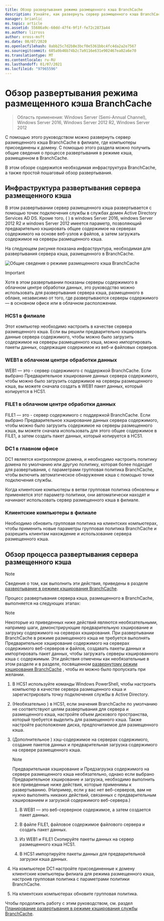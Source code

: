 ```yaml
---
title: Обзор развертывания режима размещенного кэша BranchCache
description: Узнайте, как развернуть сервер размещенного кэша BranchCache в филиале, где компьютеры присоединены к домену.
manager: brianlic
ms.topic: article
ms.assetid: 55686a9c-60dd-47f4-9f1f-fe72c2873a44
ms.author: lizross
author: eross-msft
ms.date: 08/07/2020
ms.openlocfilehash: 8abb25c7d2b8e3bcf0e5361bbc4fc4da2a2e7567
ms.sourcegitcommit: 605a9b46b74b2c7a9116e631e902467ea02a6e70
ms.translationtype: MT
ms.contentlocale: ru-RU
ms.lasthandoff: 01/07/2021
ms.locfileid: "97965596"
---
```

# <a name="branchcache-hosted-cache-mode-deployment-overview"></a>Обзор развертывания режима размещенного кэша BranchCache

>Область применения: Windows Server (Semi-Annual Channel), Windows Server 2016, Windows Server 2012 R2, Windows Server 2012

С помощью этого руководством можно развернуть сервер размещенного кэша BranchCache в филиале, где компьютеры присоединены к домену. С помощью этого раздела можно получить общие сведения о процессе развертывания в режиме кэша, размещенном в BranchCache.

В этом обзоре содержится необходимая инфраструктура BranchCache, а также простой пошаговый обзор развертывания.

## <a name="hosted-cache-server-deployment-infrastructure"></a><a name="bkmk_components"></a>Инфраструктура развертывания сервера размещенного кэша

В этом развертывании сервер размещенного кэша развертывается с помощью точек подключения службы в службах домен Active Directory Services AD DS. Кроме того, \( \) в windows Server 2016, windows Server 2012 R2 и windows Server 2012 имеется параметр, позволяющий предварительно хэшировать общее содержимое на серверах содержимого на основе веб-узлов и файлов, а затем загружать содержимое на серверы размещенного кэша.

На следующем рисунке показана инфраструктура, необходимая для развертывания сервера кэша, размещенного в BranchCache.

![Общие сведения о режиме размещенного кэша BranchCache](../../../media/BranchCache-Hcm-Overview/Bc-Hcm-Overview.jpg)

> [!IMPORTANT]
> Хотя в этом развертывании показаны серверы содержимого в облачном центре обработки данных, это руководство можно использовать для развертывания сервера кэша, размещенного в облаке, независимо от того, где развертываются серверы содержимого — в основном офисе или в облачном расположении.

### <a name="hcs1-in-the-branch-office"></a>HCS1 в филиале

Этот компьютер необходимо настроить в качестве сервера размещенного кэша. Если вы решили предварительно хэшировать данные сервера содержимого, чтобы можно было загрузить содержимое на серверы размещенного кэша, можно импортировать пакеты данных, содержащие содержимое из веб-и файловых серверов.

### <a name="web1-in-the-cloud-data-center"></a>WEB1 в облачном центре обработки данных

WEB1 — это \- сервер содержимого с поддержкой BranchCache. Если выбрано Предварительное хэширование данных сервера содержимого, чтобы можно было загрузить содержимое на серверы размещенного кэша, вы можете сначала создать в WEB1 пакет данных, который копируется в HCS1.

### <a name="file1-in-the-cloud-data-center"></a>FILE1 в облачном центре обработки данных

FILE1 — это \- сервер содержимого с поддержкой BranchCache. Если выбрано Предварительное хэширование данных сервера содержимого, чтобы можно было загрузить содержимое на серверы размещенного кэша, вы можете сначала использовать для этого общее содержимое в FILE1, а затем создать пакет данных, который копируется в HCS1.

### <a name="dc1-in-the-main-office"></a>DC1 в главном офисе

DC1 является контроллером домена, и необходимо настроить политику домена по умолчанию или другую политику, которая более подходит для развертывания, с параметрами групповая политика BranchCache, чтобы включить автоматическое обнаружение кэша с помощью точки подключения службы.

Когда клиентские компьютеры в ветви групповая политика обновлены и применяется этот параметр политики, они автоматически находят и начинают использовать сервер размещенного кэша в филиале.

### <a name="client-computers-in-the-branch-office"></a>Клиентские компьютеры в филиале

Необходимо обновить групповая политика на клиентских компьютерах, чтобы применить новые параметры групповая политика BranchCache и разрешить клиентам нахождение и использование сервера размещенного кэша.

## <a name="hosted-cache-server-deployment-process-overview"></a><a name="bkmk_overview"></a>Обзор процесса развертывания сервера размещенного кэша

>[!NOTE]
>Сведения о том, как выполнить эти действия, приведены в разделе [развертывание в режиме кэширования BranchCache](4-Bc-Hcm-Deployment.md).

Процесс развертывания сервера кэша, размещенного в BranchCache, выполняется на следующих этапах:

>[!NOTE]
>Некоторые из приведенных ниже действий являются необязательными, например шаги, демонстрирующие предварительную хэширование и загрузку содержимого на серверах кэширования. При развертывании BranchCache в режиме размещенного кэша не требуется выполнять Предварительное хэширование содержимого на серверах содержимого веб-серверов и файлов, создавать пакеты данных и импортировать пакет данных, чтобы загружать серверы кэшированного кэша с содержимым. Эти действия отмечены как необязательные в этом разделе и в разделе, посвященном [развернутому режим кэширования BranchCache](4-Bc-Hcm-Deployment.md) , чтобы их можно было пропускать при желании.

1. В HCS1 используйте команды Windows PowerShell, чтобы настроить компьютер в качестве сервера размещенного кэша и зарегистрировать точку подключения службы в Active Directory.

2. \(Необязательно \) в HCS1, если значения BranchCache по умолчанию не соответствуют целям развертывания для сервера и размещенного кэша, настройте объем дискового пространства, который требуется выделить для размещенного кэша. Также настройте расположение диска, предпочитаемое для размещенного кэша.

3. \(Дополнительное \) хэш-содержимое на серверах содержимого, создание пакетов данных и предварительная загрузка содержимого на сервере размещенного кэша.

    > [!NOTE]
    > Предварительная хэширование и Предзагрузка содержимого на сервере размещенного кэша необязательно, однако если выбрано Предварительное хэширование и загрузка, необходимо выполнить все приведенные ниже действия, которые применимы к развертыванию. \(Например, если у вас нет веб-серверов, вам не нужно выполнять никаких действий, связанных с предварительным хэшированием и загрузкой содержимого веб-сервера.\)

    1. В WEB1 — это веб-серверное содержимое, а затем создается пакет данных.

    2. В файле FILE1, файловое содержимое файлового сервера и создать пакет данных.

    3. Из WEB1 и FILE1 Скопируйте пакеты данных на сервер размещенного кэша HCS1.

    4. В HCS1 импортируйте пакеты данных для предварительной загрузки кэша данных.

4. На компьютере DC1 настройте присоединенные к домену клиентские компьютеры филиала для режима размещенного кэша, настроив групповая политика с параметрами политики BranchCache.

5. На клиентских компьютерах обновите групповая политика.

Чтобы продолжить работу с этим руководством, см. раздел [Планирование развертывания в режиме кэширования службы BranchCache](3-Bc-Hcm-Plan.md).